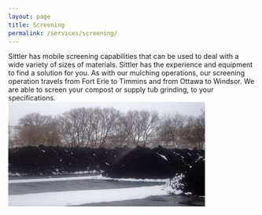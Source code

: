 ```yaml
---
layout: page
title: Screening
permalink: /services/screening/
---
```


<div class="row">
 <div class="col-6">
Sittler has mobile screening capabilities that can be used to deal
with a wide variety of sizes of materials. Sittler has the experience
and equipment to find a solution for you. As with our mulching
operations, our screening operation travels from Fort Erie to Timmins
and from Ottawa to Windsor. We are able to screen your compost or
supply tub grinding, to your specifications.
 </div>
 <div class="col5">
  <img src="/assets/images/compost.jpg" alt="compost piles">
 </div>
</div>
<div class="row">
 <div clas="col-6">
  <!--<img src="/assets/images/screening.jpg" alt="screening">-->
 </div>
</div>
